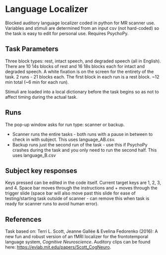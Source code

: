 # Language Localizer
Blocked auditory language localizer coded in python for MR scanner use. Variables and stimuli are determined from an input csv (not hard-coded) so the task is easy to edit for personal use. Requires PsychoPy.

Task Parameters
---------------
Three block types: rest, intact speech, and degraded speech (all in English). There are 10 14s blocks of rest and 16 18s blocks each for intact and degraded speech. A white fixation is on the screen for the entirety of the task. 2 runs - 21 blocks each. The first block in each run is a rest block. ~12 min total (~6 min for each run).

Stimuli are loaded into a local dictionary before the task begins so as not to affect timing during the actual task.

Runs
----
The pop-up window asks for run type: scanner or backup.
- Scanner runs the entire tasks - both runs with a pause in between to check in with subject. This uses language_AB.csv.
- Backup runs just the second run of the task - use this if PsychoPy crashes during the task and you only need to run the second half. This uses language_B.csv

Subject key responses
---------------------
Keys pressed can be edited in the code itself. Current target keys are 1, 2, 3, and 4. Space bar moves through the instructions and + moves through the trigger slide (space bar will also move past this slide for ease of testing/starting task outside of scanner - can remove this when task is ready for scanner runs to avoid human error).

References
----------
Task based on: 
Terri L. Scott, Jeanne Gallée & Evelina Fedorenko (2016): A new fun and robust version of an fMRI localizer for the frontotemporal language system, *Cognitive Neuroscience*. Auditory clips can be found here: https://evlab.mit.edu/papers/Scott_CogNeuro.
